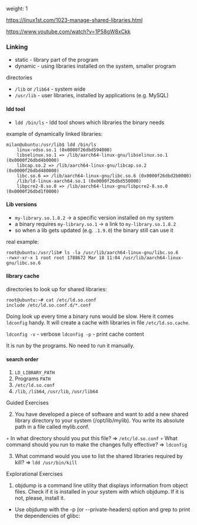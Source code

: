 weight: 1

https://linux1st.com/1023-manage-shared-libraries.html

https://www.youtube.com/watch?v=1P58gW8xCkk

### Linking

- static - library part of the program
- dynamic - using libraries installed on the system, smaller program

directories

- `/lib` or `/lib64` - system wide
- `/usr/lib` - user libraries, installed by applications (e.g. MySQL)

#### ldd tool

- `ldd /bin/ls` - ldd tool shows which libraries the binary needs

example of dynamically linked libraries:

```
milan@ubuntu:/usr/lib$ ldd /bin/ls
	linux-vdso.so.1 (0x0000f26dbd594000)
	libselinux.so.1 => /lib/aarch64-linux-gnu/libselinux.so.1 (0x0000f26dbd4b0000)
	libcap.so.2 => /lib/aarch64-linux-gnu/libcap.so.2 (0x0000f26dbd480000)
	libc.so.6 => /lib/aarch64-linux-gnu/libc.so.6 (0x0000f26dbd2b0000)
	/lib/ld-linux-aarch64.so.1 (0x0000f26dbd550000)
	libpcre2-8.so.0 => /lib/aarch64-linux-gnu/libpcre2-8.so.0 (0x0000f26dbd1f0000)
```

#### Lib versions

- `my-library.so.1.8.2` -> a specific version installed on my system
- a binary requires `my-library.so.1` -> a link to `my-library.so.1.8.2`
- so when a lib gets updated (e.g. `.1.9.0`) the binary still can use it

real example:

```
root@ubuntu:/usr/lib# ls -la /usr/lib/aarch64-linux-gnu/libc.so.6
-rwxr-xr-x 1 root root 1788672 Mar 18 11:04 /usr/lib/aarch64-linux-gnu/libc.so.6

```

#### library cache

directories to look up for shared libraries:

```
root@ubuntu:~# cat /etc/ld.so.conf
include /etc/ld.so.conf.d/*.conf

```

Doing look up every time a binary runs would be slow. Here it comes `ldconfig` handy. It will create a cache with libraries in file `/etc/ld.so.cache`.

`ldconfig -v` - verbose
`ldconfig -p` - print cache content

It is run by the programs. No need to run it manually.


#### search order

1. `LD_LIBRARY_PATH`
2. Programs `PATH`
3. `/etc/ld.so.conf`
4. `/lib`, `/lib64`, `/usr/lib`, `/usr/lib64`




Guided Exercises

2. You have developed a piece of software and want to add a new shared library directory to your system (/opt/lib/mylib). You write its absolute path in a file called mylib.conf.

◦ In what directory should you put this file? => `/etc/ld.so.conf`
◦ What command should you run to make the changes fully effective? => `ldconfig`

3. What command would you use to list the shared libraries required by kill? => `ldd /usr/bin/kill`

Explorational Exercises

1. objdump is a command line utility that displays information from object files. Check if it is installed in your system with which objdump. If it is not, please, install it.

- Use objdump with the -p (or --private-headers) option and grep to print the dependencies of glibc: